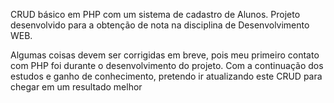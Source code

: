 CRUD básico em PHP com um sistema de cadastro de  Alunos.
Projeto desenvolvido para a obtenção de nota na disciplina de Desenvolvimento WEB.

Algumas coisas devem ser corrigidas em breve, pois meu primeiro contato com PHP foi durante o desenvolvimento do projeto. Com a continuação dos estudos e ganho de conhecimento, pretendo ir atualizando este CRUD para chegar em um resultado melhor
